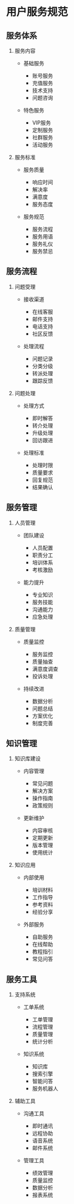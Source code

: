 # 用户服务规范

## 服务体系
1. 服务内容
   - 基础服务
     * 账号服务
     * 充值服务
     * 技术支持
     * 问题咨询
   
   - 特色服务
     * VIP服务
     * 定制服务
     * 社群服务
     * 活动服务

2. 服务标准
   - 服务质量
     * 响应时间
     * 解决率
     * 满意度
     * 服务态度
   
   - 服务规范
     * 服务流程
     * 服务用语
     * 服务礼仪
     * 服务禁忌

## 服务流程
1. 问题受理
   - 接收渠道
     * 在线客服
     * 邮件支持
     * 电话支持
     * 社区反馈
   
   - 处理流程
     * 问题记录
     * 分类分级
     * 转派处理
     * 跟踪反馈

2. 问题处理
   - 处理方式
     * 即时解答
     * 转介处理
     * 升级处理
     * 回访跟进
   
   - 处理标准
     * 处理时限
     * 质量要求
     * 回复规范
     * 结果确认

## 服务管理
1. 人员管理
   - 团队建设
     * 人员配置
     * 职责分工
     * 培训体系
     * 考核激励
   
   - 能力提升
     * 专业知识
     * 服务技能
     * 沟通能力
     * 应急处理

2. 质量管理
   - 质量监控
     * 服务监控
     * 质量抽查
     * 满意度调查
     * 投诉处理
   
   - 持续改进
     * 数据分析
     * 问题总结
     * 方案优化
     * 制度完善

## 知识管理
1. 知识库建设
   - 内容管理
     * 常见问题
     * 解决方案
     * 操作指南
     * 政策规则
   
   - 更新维护
     * 内容审核
     * 定期更新
     * 版本管理
     * 使用统计

2. 知识应用
   - 内部使用
     * 培训材料
     * 工作指导
     * 参考资料
     * 经验分享
   
   - 外部服务
     * 自助服务
     * 在线帮助
     * 教程指引
     * 常见问答

## 服务工具
1. 支持系统
   - 工单系统
     * 工单管理
     * 流程管理
     * 质量管理
     * 统计分析
   
   - 知识系统
     * 知识库
     * 搜索引擎
     * 智能问答
     * 服务机器人

2. 辅助工具
   - 沟通工具
     * 即时通讯
     * 远程协助
     * 语音系统
     * 邮件系统
   
   - 管理工具
     * 绩效管理
     * 质量监控
     * 数据分析
     * 报表系统
